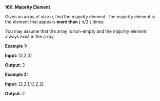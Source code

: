 **169. Majority Element**

Given an array of size _n_, find the majority element. The majority element is the element that appears **more than** ⌊ n/2 ⌋ times.

You may assume that the array is non-empty and the majority element always exist in the array.

**Example 1:**

**Input:** [3,2,3]

**Output:** 3

**Example 2:**

**Input:** [2,2,1,1,1,2,2]

**Output:** 2
